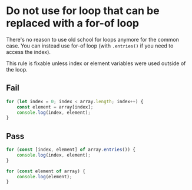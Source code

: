 # Do not use for loop that can be replaced with a for-of loop

There's no reason to use old school for loops anymore for the common case. You can instead use for-of loop (with `.entries()` if you need to access the index).

This rule is fixable unless index or element variables were used outside of the loop.

## Fail

```js
for (let index = 0; index < array.length; index++) {
	const element = array[index];
	console.log(index, element);
}
```


## Pass

```js
for (const [index, element] of array.entries()) {
	console.log(index, element);
}

for (const element of array) {
	console.log(element);
}
```
